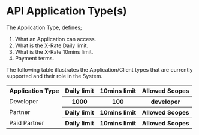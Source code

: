 # API Application Type(s)

The Application Type, defines;

1. What an Application can access.
2. What is the X-Rate Daily limit.
3. What is the X-Rate 10mins limit.
4. Payment terms.

The following table illustrates the Application/Client types that are currently supported and their role in the System.

<table>
    <tr>
        <th>Application Type</th>
        <th>Daily limit</th>
        <th>10mins limit</th>
        <th>Allowed Scopes</th>
    </tr>
    <tr>
        <td>Developer</td>
        <th>1000</th>
        <th>100</th>
        <th>developer</th>
    </tr>
    <tr>
        <td>Partner</td>
        <th>Daily limit</th>
        <th>10mins limit</th>
        <th>Allowed Scopes</th>
    </tr>
    <tr>
        <td>Paid Partner</td>
        <th>Daily limit</th>
        <th>10mins limit</th>
        <th>Allowed Scopes</th>
    </tr>
</table>
